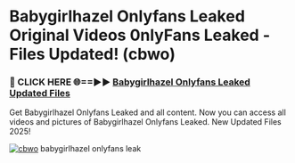 # Babygirlhazel Onlyfans Leaked Original Videos 0nlyFans Leaked - Files Updated! (cbwo)

<h3>🔴 CLICK HERE 🌐==►► <a href="https://tinyurl.com/brd5kh86" rel="nofollow">Babygirlhazel Onlyfans Leaked Updated Files</a></h3>

Get Babygirlhazel Onlyfans Leaked and all content. Now you can access all videos and pictures of Babygirlhazel Onlyfans Leaked. New Updated Files 2025!

[![cbwo](https://i.imgur.com/K7sEzmb.gif)](https://tinyurl.com/brd5kh86)
babygirlhazel onlyfans leak